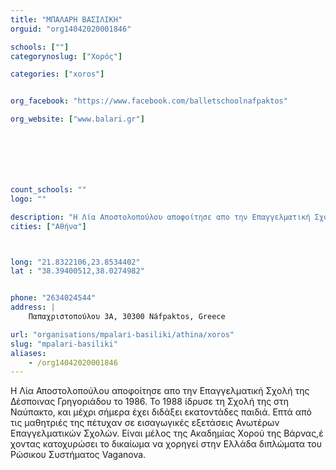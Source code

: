 ```yaml
---
title: "ΜΠΑΛΑΡΗ ΒΑΣΙΛΙΚΗ"
orguid: "org14042020001846"

schools: [""]
categorynoslug: ["Χορός"]

categories: ["xoros"]


org_facebook: "https://www.facebook.com/balletschoolnafpaktos"

org_website: ["www.balari.gr"]







count_schools: ""
logo: ""

description: "Η Λία Αποστολοπούλου αποφοίτησε απο την Επαγγελματική Σχολή της Δέσποινας Γρηγοριάδου το 1986. Το 1988 ίδρυσε τη Σχολή της στη Ναύπακτο, και μέχρι σήμερα έχει διδάξει εκατοντάδες παιδιά. Επτά από τις μαθητριές της πέτυχαν σε εισαγωγικές εξετάσεις Ανωτέρων Επαγγελματικών Σχολών. Είναι μέλος της Ακαδημίας Χορού της Βάρνας,έ χοντας κατοχυρώσει το δικαίωμα να χορηγεί στην Ελλάδα διπλώματα του Ρώσικου Συστήματος Vaganova."
cities: ["Αθήνα"]



long: "21.8322106,23.8534402"
lat : "38.39400512,38.0274982"


phone: "2634024544"
address: |
    Παπαχριστοπούλου 3Α, 30300 Náfpaktos, Greece

url: "organisations/mpalari-basiliki/athina/xoros"
slug: "mpalari-basiliki"
aliases:
    - /org14042020001846
---
```


Η Λία Αποστολοπούλου αποφοίτησε απο την Επαγγελματική Σχολή της Δέσποινας Γρηγοριάδου το 1986. Το 1988 ίδρυσε τη Σχολή της στη Ναύπακτο, και μέχρι σήμερα έχει διδάξει εκατοντάδες παιδιά. Επτά από τις μαθητριές της πέτυχαν σε εισαγωγικές εξετάσεις Ανωτέρων Επαγγελματικών Σχολών. Είναι μέλος της Ακαδημίας Χορού της Βάρνας,έ χοντας κατοχυρώσει το δικαίωμα να χορηγεί στην Ελλάδα διπλώματα του Ρώσικου Συστήματος Vaganova.
